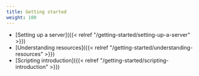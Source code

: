 ```yaml
---
title: Getting started
weight: 100
---
```


- [Setting up a server]({{< relref "/getting-started/setting-up-a-server" >}})
- [Understanding resources]({{< relref "/getting-started/understanding-resources" >}})
- [Scripting introduction]({{< relref "/getting-started/scripting-introduction" >}})
